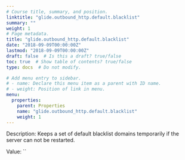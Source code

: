 ```yaml
---
# Course title, summary, and position.
linktitle: "glide.outbound_http.default.blacklist"
summary: ""
weight: 1
# Page metadata.
title: "glide.outbound_http.default.blacklist"
date: "2018-09-09T00:00:00Z"
lastmod: "2018-09-09T00:00:00Z"
draft: false  # Is this a draft? true/false
toc: true  # Show table of contents? true/false
type: docs  # Do not modify.

# Add menu entry to sidebar.
# - name: Declare this menu item as a parent with ID name.
# - weight: Position of link in menu.
menu:
  properties:
    parent: Properties
    name: "glide.outbound_http.default.blacklist"
    weight: 1
---
```


Description: Keeps a set of default blacklist domains temporarily if the server can not be restarted.


Value: ``